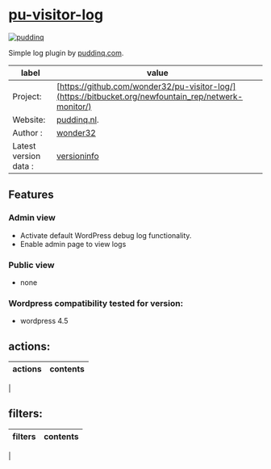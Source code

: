 # [pu-visitor-log](https://www.puddinq.com/plugins/pu-visitor-log/)

[![puddinq](http://www.puddinq.nl/wip/netwerk-monitor.jpg)](http://www.puddinq.mobi)

Simple log plugin by [puddinq.com](https://www.puddinq.com).

 label                   | value                                          
------------------------- | ---------------------------------------------
Project:                | [https://github.com/wonder32/pu-visitor-log/](https://bitbucket.org/newfountain_rep/netwerk-monitor/)
Website:                | [puddinq.nl](https://www.puddinq.com).
Author :                | [wonder32](https://www.puddinq.nl/wip/stefan-schotvanger/)
Latest version data :   | [versioninfo](http://plugins.puddinq.com/updates/?action=get_metadata&slug=pu-visitor-log)

## Features

### Admin view
* Activate default WordPress debug log functionality.
* Enable admin page to view logs

### Public view
* none


### Wordpress compatibility tested for version:
* wordpress 4.5

## actions:
actions | contents
------------ | -------------
 |

## filters:
filters | contents
------------ | -------------
 |
